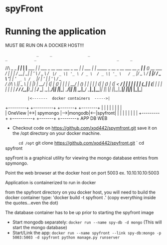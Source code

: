 # spyFront

# Running the application

MUST BE RUN ON A DOCKER HOST!!!

                  _     _                _                                      _            _                                    _     _
  /\/\  _   _ ___| |_  | |__   ___    __| | ___  _ __   ___    ___  _ __     __| | ___   ___| | _____ _ __   _ __ ___   __ _  ___| |__ (_)_ __   ___
 /    \| | | / __| __| | '_ \ / _ \  / _` |/ _ \| '_ \ / _ \  / _ \| '_ \   / _` |/ _ \ / __| |/ / _ \ '__| | '_ ` _ \ / _` |/ __| '_ \| | '_ \ / _ \
/ /\/\ \ |_| \__ \ |_  | |_) |  __/ | (_| | (_) | | | |  __/ | (_) | | | | | (_| | (_) | (__|   <  __/ |    | | | | | | (_| | (__| | | | | | | |  __/
\/    \/\__,_|___/\__| |_.__/ \___|  \__,_|\___/|_| |_|\___|  \___/|_| |_|  \__,_|\___/ \___|_|\_\___|_|    |_| |_| |_|\__,_|\___|_| |_|_|_| |_|\___|


              |<-------  docker containers  ----->|
+---------+   +----------+   +-------+   +--------+
|         |   |          |   |       |   |        |   
| OneView |<->| spymongo |-->|mongodb|<--|spyfront|
|         |   |          |   |       |   |        |
+---------+   +----------+   +-------+   +--------+
                 APP		        DB	        WEB

- Checkout code on https://github.com/xod442/spymfront.git save it on the /opt directory on your docker machine.

`       cd /opt
`       git clone https://github.com/xod442/spyfront.git
`       cd spyfront

spyFront is a graphical utility for viewing the mongo database entries from spymongo.

Point the web browser at the docker host on port 5003 ex. 10.10.10.10:5003

Application is containerized to run in docker

from the spyfront directory on you docker host, you will need to build the docker container
type: 'docker build -t spyfront .'     (copy everything inside the quotes...even the dot)

The database container has to be up prior to starting the spyfront image
- Start mongodb separately: `docker run --name spy-db -d mongo` (This will start the mongo database)
- Start/Link the app: `docker run --name spyfront --link spy-db:mongo -p 5003:5003 -d spyfront python manage.py runserver`
